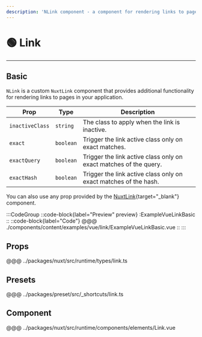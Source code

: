 ```yaml
---
description: 'NLink component - a component for rendering links to pages in your application.'
---
```


# 🟢 Link

---

## Basic

`NLink` is a custom `NuxtLink` component that provides additional functionality for rendering links to pages in your application.

| Prop            | Type      | Description                                                       |
| --------------- | --------- | ----------------------------------------------------------------- |
| `inactiveClass` | `string`  | The class to apply when the link is inactive.                     |
| `exact`         | `boolean` | Trigger the link active class only on exact matches.              |
| `exactQuery`    | `boolean` | Trigger the link active class only on exact matches of the query. |
| `exactHash`     | `boolean` | Trigger the link active class only on exact matches of the hash.  |

You can also use any prop provided by the [NuxtLink](https://nuxtjs.org/docs/2.x/features/nuxt-components#the-nuxtlink-component){target="_blank"} component.

:::CodeGroup
::code-block{label="Preview" preview}
  :ExampleVueLinkBasic
::
::code-block{label="Code"}
@@@ ./components/content/examples/vue/link/ExampleVueLinkBasic.vue
::
:::

## Props
@@@ ../packages/nuxt/src/runtime/types/link.ts

## Presets
@@@ ../packages/preset/src/_shortcuts/link.ts

## Component
@@@ ../packages/nuxt/src/runtime/components/elements/Link.vue
